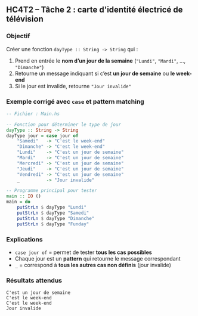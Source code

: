 ##  HC4T2 – Tâche 2 : carte d'identité électricé de télévision

###  Objectif

Créer une fonction `dayType :: String -> String` qui :

1. Prend en entrée le **nom d’un jour de la semaine** (`"Lundi"`, `"Mardi"`, …, `"Dimanche"`)
2. Retourne un message indiquant si c’est **un jour de semaine** ou **le week-end**
3. Si le jour est invalide, retourne `"Jour invalide"`



###  Exemple corrigé avec `case` et pattern matching

```haskell
-- Fichier : Main.hs

-- Fonction pour déterminer le type de jour
dayType :: String -> String
dayType jour = case jour of
    "Samedi"   -> "C'est le week-end"
    "Dimanche" -> "C'est le week-end"
    "Lundi"    -> "C'est un jour de semaine"
    "Mardi"    -> "C'est un jour de semaine"
    "Mercredi" -> "C'est un jour de semaine"
    "Jeudi"    -> "C'est un jour de semaine"
    "Vendredi" -> "C'est un jour de semaine"
    _          -> "Jour invalide"

-- Programme principal pour tester
main :: IO ()
main = do
    putStrLn $ dayType "Lundi"
    putStrLn $ dayType "Samedi"
    putStrLn $ dayType "Dimanche"
    putStrLn $ dayType "Funday"
```

###  Explications

* `case jour of` = permet de tester **tous les cas possibles**
* Chaque jour est un **pattern** qui retourne le message correspondant
* `_` = correspond à **tous les autres cas non définis** (jour invalide)


###  Résultats attendus

```
C'est un jour de semaine
C'est le week-end
C'est le week-end
Jour invalide
```
